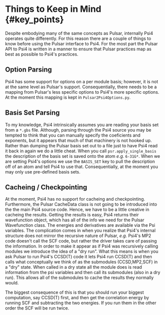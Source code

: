 Things to Keep in Mind                  {#key_points}
======================

Despite embodying many of the same concepts as Pulsar, internally Psi4 operates
quite differently.  For this reason there are a couple of things to know before
using the Pulsar interface to Psi4.  For the most part the Pulsar API to Psi4 is
written in a manner to ensure that Pulsar practices map as best as possible to
Psi4's practices.

Option Parsing
--------------

Psi4 has some support for options on a per module basis; however, it is not at
the same level as Pulsar's support.  Consequentially, there needs to be a
mapping from Pulsar's less specific options to Psi4's more specific options. At
the moment this mapping is kept in `Pulsar2Psi4Options.py`.

Basis Set Parsing
-----------------

To my knowledge, Psi4 intrinsically assumes you are reading your basis set from
a `*.gbs` file.  Although, parsing through the Psi4 source you may be tempted to
think that you can manually specify the coeficients and exponents, but it
appears that much of that machinery is not hooked up.  Rather than dumping the
Pulsar basis set out to a file just to have Psi4 read it back in again we do a
little cheat.  When you call `psr.apply_single_basis` the description of the
basis set is saved onto the atom *e.g.* `6-31G*`.  When we are setting Psi4's
options we use the `BASIS_SET` key to pull the description off of an atom and
tell Psi4 to use that.  Consequentially, at the moment you may only use
pre-defined basis sets.

Cacheing / Checkpointing
------------------------

At the moment, Psi4 has no support for cacheing and checkpointing.  Furthermore,
the Pulsar CacheData class is not going to be introduced into the the main
Psi4 source code.  Hence, we have to be a little creative in cacheing the
results.  Getting the results is easy, Psi4 returns their wavefunction object,
which has all of the info we need for the Pulsar Wavefunction class.  The
energies and derivatives are available via the Psi variables.  The complication
comes in when you realize that Psi4's internal structure does not mirror the
recursive nature of Pulsar, *e.g.* Psi4's MP2 code doesn't call the SCF code,
but rather the driver takes care of passing the information.  In order to make
it appear as if Psi4 was recursively calling modules we introduce the idea of a
"dry run".  What this means is when you ask Pulsar to run Psi4's CCSD(T) code
it lets Psi4 run CCSD(T) and then calls what conceptually we think of as the
submodules (CCSD,MP2,SCF) in a "dry" state.  When called in a dry state all the
module does is read information from the psi variables and then call its
submodules (also in a dry run).  This allows all of the submodules to cache the
results they normally would.

The biggest consequence of this is that you should run your biggest computation,
say CCSD(T) first, and then get the correlation energy by running SCF and
subtracting the two energies.  If you run them in the other order the SCF will
be run twice.

